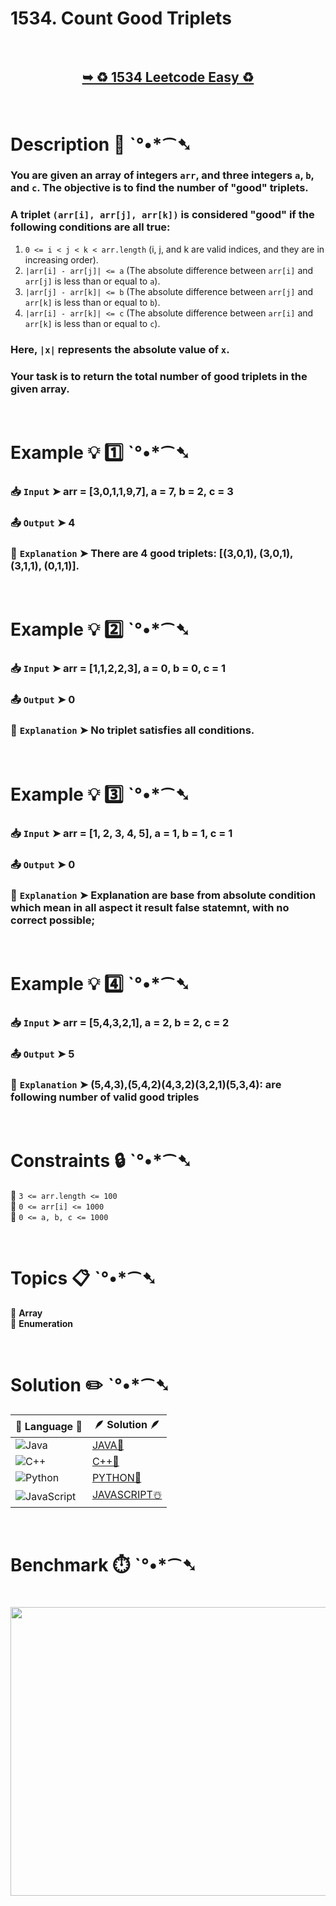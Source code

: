 # 1534. Count Good Triplets

</br>

<h2 align="center"> 

<a href="https://leetcode.com/problems/count-good-triplets/description/?envType=daily-question&envId=2025-04-14"><strong>➥ ♻️ 1534 Leetcode Easy ♻️ </strong></a>
</h2>

</br>

# Description 📜 ˋ°•*⁀➷

### You are given an array of integers `arr`, and three integers `a`, `b`, and `c`.  The objective is to find the number of "good" triplets.

### A triplet `(arr[i], arr[j], arr[k])` is considered "good" if the following conditions are all true:

1. `0 <= i < j < k < arr.length` (i, j, and k are valid indices, and they are in increasing order).
2. `|arr[i] - arr[j]| <= a` (The absolute difference between `arr[i]` and `arr[j]` is less than or equal to `a`).
3. `|arr[j] - arr[k]| <= b` (The absolute difference between `arr[j]` and `arr[k]` is less than or equal to `b`).
4. `|arr[i] - arr[k]| <= c` (The absolute difference between `arr[i]` and `arr[k]` is less than or equal to `c`).

### Here, `|x|` represents the absolute value of `x`.

### Your task is to return the total number of good triplets in the given array.

</br>

# Example 💡 1️⃣ ˋ°•*⁀➷

  ### 📥 `Input`  ➤ arr = [3,0,1,1,9,7], a = 7, b = 2, c = 3

  ### 📤 `Output`  ➤ 4

  ### 🔦 `Explanation`  ➤ There are 4 good triplets: [(3,0,1), (3,0,1), (3,1,1), (0,1,1)].

</br>

# Example 💡 2️⃣ ˋ°•*⁀➷

  ### 📥 `Input` ➤ arr = [1,1,2,2,3], a = 0, b = 0, c = 1

  ### 📤 `Output`  ➤ 0

  ### 🔦 `Explanation` ➤ No triplet satisfies all conditions.

</br>

# Example 💡 3️⃣ ˋ°•*⁀➷

  ### 📥 `Input` ➤ arr = [1, 2, 3, 4, 5], a = 1, b = 1, c = 1

  ### 📤 `Output`  ➤ 0
  
  ### 🔦 `Explanation`  ➤ Explanation are base from absolute condition which mean in all aspect it result false statemnt, with no correct possible;

</br>

# Example 💡 4️⃣ ˋ°•*⁀➷

   ### 📥 `Input`  ➤ arr = [5,4,3,2,1], a = 2, b = 2, c = 2
   
  ### 📤 `Output`  ➤ 5

  ### 🔦 `Explanation`  ➤ (5,4,3),(5,4,2)(4,3,2)(3,2,1)(5,3,4): are following number of valid good triples

</br>

# Constraints 🔒 ˋ°•*⁀➷

🔹 `3 <= arr.length <= 100` </br>
🔹 `0 <= arr[i] <= 1000` </br>
🔹 `0 <= a, b, c <= 1000` </br>

</br>

# Topics 📋 ˋ°•*⁀➷

🔸 **Array**  </br>
🔸 **Enumeration**  </br>

</br>

# Solution ✏️ ˋ°•*⁀➷

| 📒 Language 📒  | 🪶 Solution 🪶 |
| ------------- | ------------- |
|  ![Java](https://img.shields.io/badge/java-%23ED8B00.svg?style=for-the-badge&logo=openjdk&logoColor=white)  | [JAVA🍁](https://github.com/Prakhar-002/LEETCODE/blob/main/%F0%9F%8D%84%20Daily%20Challenge%202025%20%F0%9F%8D%B3/%F0%9F%94%AC%20Examine%20Thoroughly%20%F0%9F%A7%AC/04%20Apr%20%E2%98%94/14%20-%2004%20-%202025%20---%201534.%20Count%20Good%20Triplets%20%E2%98%83%EF%B8%8F%20%F0%9F%8D%81%20%F0%9F%8D%B0%20%F0%9F%8E%B2/%F0%9F%8D%81JAVA%20-%201534.%20Count%20Good%20Triplets.java) |
|  ![C++](https://img.shields.io/badge/c++-%2300599C.svg?style=for-the-badge&logo=c%2B%2B&logoColor=white)  | [C++🎲](https://github.com/Prakhar-002/LEETCODE/blob/main/%F0%9F%8D%84%20Daily%20Challenge%202025%20%F0%9F%8D%B3/%F0%9F%94%AC%20Examine%20Thoroughly%20%F0%9F%A7%AC/04%20Apr%20%E2%98%94/14%20-%2004%20-%202025%20---%201534.%20Count%20Good%20Triplets%20%E2%98%83%EF%B8%8F%20%F0%9F%8D%81%20%F0%9F%8D%B0%20%F0%9F%8E%B2/%F0%9F%8E%B2CPP%20-%201534.%20Count%20Good%20Triplets.cpp)  |
|  ![Python](https://img.shields.io/badge/python-3670A0?style=for-the-badge&logo=python&logoColor=ffdd54)    | [PYTHON🍰](https://github.com/Prakhar-002/LEETCODE/blob/main/%F0%9F%8D%84%20Daily%20Challenge%202025%20%F0%9F%8D%B3/%F0%9F%94%AC%20Examine%20Thoroughly%20%F0%9F%A7%AC/04%20Apr%20%E2%98%94/14%20-%2004%20-%202025%20---%201534.%20Count%20Good%20Triplets%20%E2%98%83%EF%B8%8F%20%F0%9F%8D%81%20%F0%9F%8D%B0%20%F0%9F%8E%B2/%F0%9F%8D%B0PYTHON%20-%201534.%20Count%20Good%20Triplets.py) |
| ![JavaScript](https://img.shields.io/badge/javascript-%23323330.svg?style=for-the-badge&logo=javascript&logoColor=%23F7DF1E)   | [JAVASCRIPT☃️](https://github.com/Prakhar-002/LEETCODE/blob/main/%F0%9F%8D%84%20Daily%20Challenge%202025%20%F0%9F%8D%B3/%F0%9F%94%AC%20Examine%20Thoroughly%20%F0%9F%A7%AC/04%20Apr%20%E2%98%94/14%20-%2004%20-%202025%20---%201534.%20Count%20Good%20Triplets%20%E2%98%83%EF%B8%8F%20%F0%9F%8D%81%20%F0%9F%8D%B0%20%F0%9F%8E%B2/%E2%98%83%EF%B8%8FJAVASCRIPT%20-%201534.%20Count%20Good%20Triplets.js) |

</br>

# Benchmark ⏱️ ˋ°•*⁀➷

<h1  align="center" >

<img src ="https://github.com/user-attachments/assets/c3f93a27-013c-44ea-b277-109cdf4bf261" width = "700px" height="462px" />

</h1>
